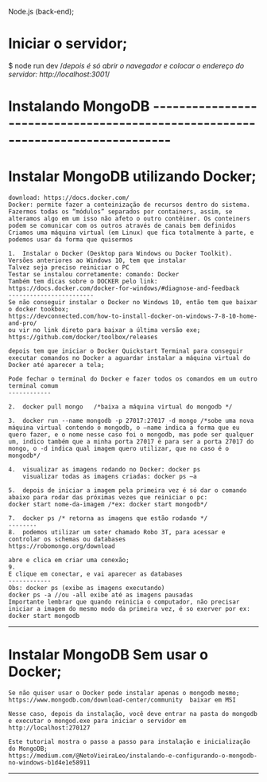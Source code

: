 Node.js (back-end);

# Iniciar o servidor;
$ node run dev
/*depois é só abrir o navegador e colocar o endereço do servidor: http://localhost:3001*/

   


# Instalando MongoDB -------------------------------------------------------------------------------
# Instalar MongoDB utilizando Docker;
    download: https://docs.docker.com/
    Docker: permite fazer a conteinização de recursos dentro do sistema.
    Fazermos todas os “módulos” separados por containers, assim, se alteramos algo em um isso não afeto o outro contêiner. Os conteiners podem se comunicar com os outros através de canais bem definidos
    Criamos uma máquina virtual (em Linux) que fica totalmente à parte, e podemos usar da forma que quisermos

    1.	Instalar o Docker (Desktop para Windows ou Docker Toolkit). 
    Versões anteriores ao Windows 10, tem que instalar 
    Talvez seja preciso reiniciar o PC
    Testar se instalou corretamente: comando: Docker
    Também tem dicas sobre o DOCKER pelo link: https://docs.docker.com/docker-for-windows/#diagnose-and-feedback 
    ------------------------
    Se não conseguir instalar o Docker no Windows 10, então tem que baixar o docker tookbox;
    https://devconnected.com/how-to-install-docker-on-windows-7-8-10-home-and-pro/
    ou vir no link direto para baixar a última versão exe; https://github.com/docker/toolbox/releases

    depois tem que iniciar o Docker Quickstart Terminal para conseguir executar comandos no Docker a aguardar instalar a máquina virtual do Docker até aparecer a tela;
    
    Pode fechar o terminal do Docker e fazer todos os comandos em um outro terminal comum
    ------------

    2.	docker pull mongo   /*baixa a máquina virtual do mongodb */

    3.	docker run --name mongodb -p 27017:27017 -d mongo /*sobe uma nova máquina virtual contendo o mongodb, o –name indica a forma que eu quero fazer, e o nome nesse caso foi o mongodb, mas pode ser qualquer um, indico também que a minha porta 27017 é para ser a porta 27017 do mongo, o -d indica qual imagem quero utilizar, que no caso é o mongodb*/

    4.	visualizar as imagens rodando no Docker: docker ps
        visualizar todas as imagens criadas: docker ps –a

    5.	depois de iniciar a imagem pela primeira vez é só dar o comando abaixo para rodar das próximas vezes que reiniciar o pc:
    docker start nome-da-imagem /*ex: docker start mongodb*/
 
    7.	docker ps /* retorna as imagens que estão rodando */
    --------
    8.	podemos utilizar um soter chamado Robo 3T, para acessar e controlar os schemas ou databases
    https://robomongo.org/download

    abre e clica em criar uma conexão;
    9.	 
    E clique em conectar, e vai aparecer as databases
    ------------
    Obs: docker ps (exibe as imagens executando)
    docker ps -a //ou -all exibe até as imagens pausadas
    Importante lembrar que quando reinicia o computador, não precisar iniciar a imagem do mesmo modo da primeira vez, é so exerver por ex: docker start mongodb

 ----
# Instalar MongoDB Sem usar o Docker;
    Se não quiser usar o Docker pode instalar apenas o mongodb mesmo;
    https://www.mongodb.com/download-center/community  baixar em MSI

    Nesse caso, depois da instalação, você deve entrar na pasta do mongodb e executar o mongod.exe para iniciar o servidor em http://localhost:270127

    Este tutorial mostra o passo a passo para instalação e inicialização do MongoDB;
    https://medium.com/@NetoVieiraLeo/instalando-e-configurando-o-mongodb-no-windows-b1d4e1e58911
----
